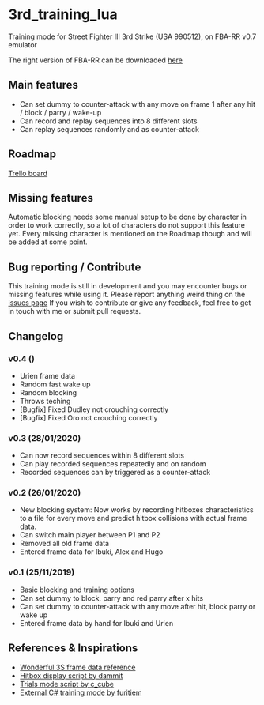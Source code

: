 # 3rd_training_lua
Training mode for Street Fighter III 3rd Strike (USA 990512), on FBA-RR v0.7 emulator

The right version of FBA-RR can be downloaded [here](http://tasvideos.org/EmulatorResources/Fbarr.html)

## Main features
- Can set dummy to counter-attack with any move on frame 1 after any hit / block / parry / wake-up
- Can record and replay sequences into 8 different slots
- Can replay sequences randomly and as counter-attack

## Roadmap
[Trello board](https://trello.com/b/UQ8ey2rQ/3rdtraining)

## Missing features
Automatic blocking needs some manual setup to be done by character in order to work correctly, so a lot of characters do not support this feature yet. Every missing character is mentioned on the Roadmap though and will be added at some point.

## Bug reporting / Contribute
This training mode is still in development and you may encounter bugs or missing features while using it. Please report anything weird thing on the [issues page](https://github.com/Grouflon/3rd_training_lua/issues)
If you wish to contribute or give any feedback, feel free to get in touch with me or submit pull requests.

## Changelog

### v0.4 ()
- Urien frame data
- Random fast wake up
- Random blocking
- Throws teching
- [Bugfix] Fixed Dudley not crouching correctly
- [Bugfix] Fixed Oro not crouching correctly

### v0.3 (28/01/2020)
- Can now record sequences within 8 different slots
- Can play recorded sequences repeatedly and on random
- Recorded sequences can by triggered as a counter-attack

### v0.2 (26/01/2020)
- New blocking system: Now works by recording hitboxes characteristics to a file for every move and predict hitbox collisions with actual frame data.
- Can switch main player between P1 and P2
- Removed all old frame data
- Entered frame data for Ibuki, Alex and Hugo

### v0.1 (25/11/2019)
- Basic blocking and training options
- Can set dummy to block, parry and red parry after x hits
- Can set dummy to counter-attack with any move after hit, block parry or wake up
- Entered frame data by hand for Ibuki and Urien

## References & Inspirations
- [Wonderful 3S frame data reference](http://ensabahnur.free.fr/BastonNew/index.php)
- [Hitbox display script by dammit](https://dammit.typepad.com/blog/2011/10/improved-3rd-strike-hitboxes.html)
- [Trials mode script by c_cube](https://ameblo.jp/3fv/entry-12429961069.html)
- [External C# training mode by furitiem](https://www.youtube.com/watch?v=vE27xe0QM64)
